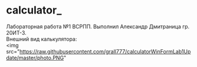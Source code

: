 # calculator_
Лабораторная работа №1 ВСРПП. Выполнил Александр Дмитраница гр. 20ИТ-3.
<br>
Внешний вид калькулятора:
<br>
<img src="https://raw.githubusercontent.com/grall777/calculatorWinFormLab1Update/master/photo.PNG" 
